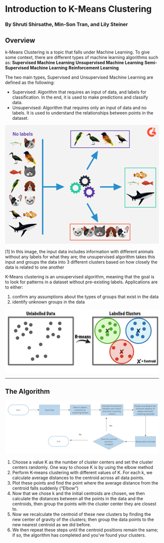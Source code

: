 # Introduction to K-Means Clustering
### By Shruti Shirsathe, Min-Son Tran, and Lily Steiner
## Overview

k-Means Clustering is a topic that falls under Machine Learning. To give some context, there are different types of machine learning algorithms such as:
**Supervised Machine Learning**
**Unsupervised Machine Learning**
**Semi-Supervised Machine Learning**
**Reinforcement Learning**

The two main types, Supervised and Unsupervised Machine Learning are defined as the following:
* Supervised: Algorithm that requires an input of data, and labels for classification. In the end, it is used to make predictions and classify data.
* Unsupervised: Algorithm that requires only an input of data and no labels. It is used to understand the relationships between points in the dataset.

![Unsupervised](img/unsupervised-learning.png)

[1] In this image, the input data includes information with different animals without any labels for what they are; the unsupervised algorithm takes this input and groups the data into 3 different clusters based on how closely the data is related to one another

K-Means clustering is an unsupervised algorithm, meaning that the goal is to look for patterns in a dataset without pre-existing labels. 
Applications are to either:
1. confirm any assumptions about the types of groups that exist in the data
2. identify unknown groups in the data

![Kmeans](img/kmeans.png)

* * *

## The Algorithm
![Algorithm](img/algorithm.png)

1. Choose a value K as the number of cluster centers and set the cluster centers randomly. One way to choose K is by using the elbow method
2. Perform K-means clustering with different values of K. For each k, we calculate average distances to the centroid across all data points.
3. Plot these points and find the point where the average distance from the centroid falls suddenly (“Elbow”)
4. Now that we chose k and the initial centroids are chosen, we then 
calculate the distances between all the points in the data and the centroids, then group the points with the cluster center they are closest to.
5. Now we recalculate the centroid of these new clusters by finding the new center of gravity of the clusters; then group the data points to the new nearest centroid as we did before. 
6. We then repeat these steps until the centroid positions remain the same; if so, the algorithm has completed and you’ve found your clusters.
